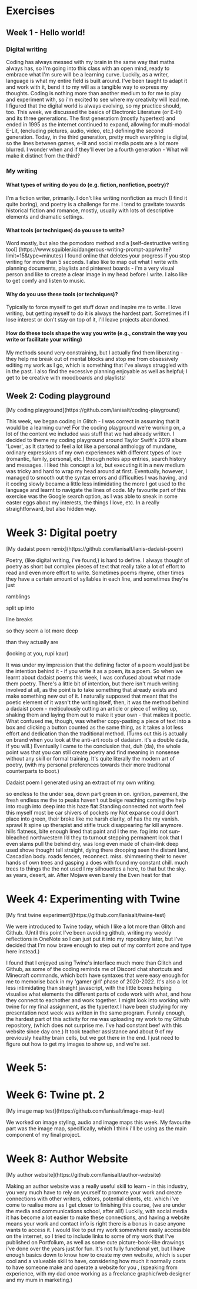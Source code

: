 # Exercises
## Week 1 - Hello world!
### Digital writing
<p>
Coding has always messed with my brain in the same way that maths always has, so I'm going into this class with an open mind, ready to embrace what I'm sure will be a learning curve. Luckily, as a writer, language is what my entire field is built around. I've been taught to adapt it and work with it, bend it to my will as a tangible way to express my thoughts. Coding is nothing more than another medium to for me to play and experiment with, so i'm excited to see where my creativity will lead me. I figured that the digital world is always evolving, so my practice should, too. 
This week, we discussed the basics of Electronic Literature (or E-lit) and its three generations. The first generatiom (mostly hypertext) and ended in 1995 as the internet continued to expand, allowing for multi-modal E-Lit, (encluding pictures, audio, video, etc,) defining the second generation. Today, in the third generation, pretty much everything is digital, so the lines between games, e-lit and social media posts are a lot more blurred. I wonder when and if they'll ever be a fourth generation - What will make it distinct from the third?
</p>

### My writing
#### What types of writing do you do (e.g. fiction, nonfiction, poetry)?
<p>
 I'm a fiction writer, primarily. I don't like writing nonfiction as much (I find it quite boring), and poetry is a challenge for me. I tend to gravitate towards historical fiction and romance, mostly, usually with lots of descriptive elements and dramatic settings.
</p>

#### What tools (or techniques) do you use to write?
<p>
 Word mostly, but also the pomodoro method and a [self-destructive writing tool] (https://www.squibler.io/dangerous-writing-prompt-app/write?limit=15&type=minutes) I found online that deletes your progress if you stop writing for more than 5 seconds. I also like to map out what I write with planning documents, playlists and pinterest boards - i'm a very visual person and like to create a clear image in my head before I write. I also like to get comfy and listen to music.
</p>

#### Why do you use these tools (or techniques)?
<p>
 Typically to force myself to get stuff down and inspire me to write. I love writing, but getting myself to do it is always the hardest part. Sometimes if I lose interest or don't stay on top of it, I'll leave projects abandoned.
</p>

#### How do these tools shape the way you write (e.g., constrain the way you write or facilitate your writing)
 <p>
 My methods sound very constraining, but I actually find them liberating - they help me break out of mental blocks and stop me from obsessively editing my work as I go, which is something that I've always struggled with in the past. I also find the excessive planning enjoyable as well as helpful; I get to be creative with moodboards and playlists!
</p>


## Week 2: Coding playground
<p>
[My coding playground](https://github.com/lanisalt/coding-playground)
</p>

<p>
This week, we began coding in Glitch - I was correct in assuming that it would be a learning curve! For the coding playground we're working on, a lot of the content we included was stuff that we had already written. I decided to theme my coding playground around Taylor Swift's 2019 album 'Lover', as It started to feel a lot like a personal anthology of mundane, ordinary expressions of my own experiences with different types of love (romantic, family, personal, etc.) through notes app entries, search history and messages. I liked this concept a lot, but executing it in a new medium was tricky and hard to wrap my head around at first. Eventually, however, I managed to smooth out the syntax errors and difficulties I was having, and it coding slowly became a little less intimidating the more I got used to the language and learnt to navigate the lines of code. My favourite part of this exercise was the Google search option, as I was able to sneak in some easter eggs about my interests, the things I love, etc. In a really straightforward, but also hidden way. 
</p>


# Week 3: Digital poetry
<p>
[My dadaist poem remix](https://github.com/lanisalt/lanis-dadaist-poem)
</p>

<p>
Poetry, (like digital writing, i've found,) is hard to define. I always thought of poetry as short but complex pieces of text that really take a lot of effort to read and even more effort to write. Sometimes poems rhyme, other times they have a certain amount of syllables in each line, and sometimes they're just 
<p>
 ramblings
</p>
<p>
 split up into
</p>
<p>
  line breaks
</p>
<p>
  so they seem a lot more deep
</p>
<p>
  than they actually are
</p> 
<p>
(looking at you, rupi kaur)
</p>

<p>
It was under my impression that the defining factor of a poem would just be the intention behind it - if you write it as a poem, its a poem. So when we learnt about dadaist poems this week, I was confused about what made them poetry. There's a little bit of intention, but there isn't much writing involved at all, as the point is to take something that already exists and make something new out of it. I naturally supposed that meant that the poetic element of it wasn't the writing itself, then, it was the method behind a dadaist poem - meiticulously cutting an article or piece of writing up, shaking them and laying them out to make it your own - that makes it poetic. What confused me, though, was whether copy-pasting a piece of text into a box and clicking a button counted as the same thing, as it takes a lot less effort and dedication than the traditional method. (Turns out this is actually on brand when you look at the anti-art roots of dadaism. it's a double dada, if you will.) Eventually I came to the conclusion that, duh (da), the whole point was that you can still create poetry and find meaning in nonsense without any skill or formal training. It's quite literally the modern art of poetry, (with my personal preferences towards their more traditonal counterparts to boot.)
</p>

<p>
Dadaist poem I generated using an extract of my own writing:
</p>

<p>
so endless to the
under sea,
down
part green in
on. ignition, pavement, the
fresh
endless me
the to peaks
haven’t out beige
reaching coming
the help
into rough into
deep into this
haze flat Standing
connected
not worth feel this
myself
most
be car shivers of
pockets my
Not expanse could
don’t place
into green, their
broke like me
harsh clarity,
of has the
my vanish. sprawl
It spine up therapist
and stifle
truck disappearing
far kill anymore.
hills flatness,
bite enough lined
that paint and
I the me.
fog into
not sun-bleached
northwestern
I’d they
to turnout stepping
permanent look that
I even
slams pull the
behind dry, was long
even made of chain-link
deep used shove thought
tell straight, dying
there drooping seen
the distant land,
Cascadian body. roads
fences, reconnect. miss.
shimmering their
to never
hands of
own trees and
gasping a does
with found my constant
chill. much
trees to
things
the the not
used I
my silhouettes a
here, to that
but the sky.
as
years,
desert, air.
After Mojave even
barely the
Even
heat for that
</p>

# Week 4: Experimenting with Twine
<p>
[My first twine experiment](https://github.com/lanisalt/twine-test)
</p>

<p>
We were introduced to Twine today, which I like a lot more than Glitch and Github. (Until this point I've been avoiding github, writing my weekly reflections in OneNote so I can just put it into my repository later, but I've decided that I'm now brave enough to step out of my comfort zone and type here instead.) 
</p>

<p>
I found that I enjoyed using Twine's interface much more than Glitch and Github, as some of the coding reminds me of Discord chat shortcuts and Minecraft commands, which both have syntaxes that were easy enough for me to memorise back in my 'gamer girl' phase of 2020-2022. It's also a lot less intimidating than straight javascript, with the little boxes helping visualise what elements the different parts of code work with what, and how they connect to eachother and work together. I might look into working with twine for my final assignment, as the typertext I have been studying for my presentation next week was written in the same program. Funnily enough, the hardest part of this activity for me was uploading my work to my Github repository, (which does not surprise me. I've had constant beef with this website since day one.) It took teacher assistance and about 9 of my previously healthy brain cells, but we got there in the end. I just need to figure out how to get my images to show up, and we're set.
</p>

# Week 5:
<p>

</p>

# Week 6: Twine pt. 2
<p>
[My image map test](https://github.com/lanisalt/image-map-test)
</p>

<p>
We worked on image styling, audio and image maps this week. My favourite part was the image map, specifically, which I think i'll be using as the main component of my final project.
</p>

# Week 8: Author Website
<p>
[My author website](https://github.com/lanisalt/author-website)
</p>

<p>
Making an author website was a really useful skill to learn - in this industry, you very much have to rely on yourself to promote your work and create connections with other writers, editors, potential clients, etc. which i've come to realise more as I get closer to finishing this course, (we are under the media and communications school, after all!) Luckily, with social media it has become a lot easier to make these connections, and having a website means your work and contact info is right there is a bonus in case anyone wants to access it. I would like to put my work somewhere easily accessible on the internet, so I tried to include links to some of my work that I've published on Portfolium, as well as some cute picture-book-like drawings i've done over the years just for fun. It's not fully functional yet, but I have enough basics down to know how to create my own website, which is super cool and a valueable skill to have, considering how much it normally costs to have someone make and operate a website for you , (speaking from experience, with my dad once working as a freelance graphic/web designer and my mum in marketing.)
</p>
